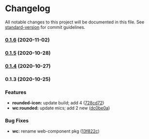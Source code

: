 # Changelog

All notable changes to this project will be documented in this file. See [standard-version](https://github.com/conventional-changelog/standard-version) for commit guidelines.

### [0.1.6](https://github.com/gorango/glyphs/compare/@glyphs/rounded-icon-v0.1.5...@glyphs/rounded-icon-v0.1.6) (2020-11-02)

### [0.1.5](https://github.com/gorango/glyphs/compare/@glyphs/rounded-icon-v0.1.4...@glyphs/rounded-icon-v0.1.5) (2020-10-28)

### [0.1.4](https://github.com/gorango/glyphs/compare/@glyphs/rounded-icon-v0.1.3...@glyphs/rounded-icon-v0.1.4) (2020-10-27)

### 0.1.3 (2020-10-25)


### Features

* **rounded-icon:** update build; add 4 ([728cd72](https://github.com/gorango/glyphs/commit/728cd728123afb73fae27e1bcb17cd9569c826c9))
* **wc:rounded:** update mics; add 2 new ([dc0be0a](https://github.com/gorango/glyphs/commit/dc0be0ad2dd336468725ede60ffd2864db7f86ca))


### Bug Fixes

* **wc:** rename web-component pkg ([13f822c](https://github.com/gorango/glyphs/commit/13f822c67aad6ad04e46f99bbac186b1e38d2ad9))
